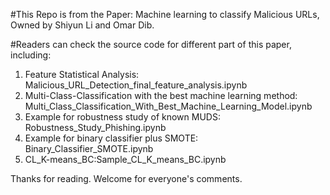 #This Repo is from the Paper: Machine learning to classify Malicious URLs, Owned by Shiyun Li and Omar Dib.

#Readers can check the source code for different part of this paper, including:
1. Feature Statistical Analysis: Malicious_URL_Detection_final_feature_analysis.ipynb
2. Multi-Class-Classification with the best machine learning method: Multi_Class_Classification_With_Best_Machine_Learning_Model.ipynb
3. Example for robustness study of known MUDS: Robustness_Study_Phishing.ipynb
4. Example for binary classifier plus SMOTE: Binary_Classifier_SMOTE.ipynb
5. CL_K-means_BC:Sample_CL_K_means_BC.ipynb

Thanks for reading. Welcome for everyone's comments.
